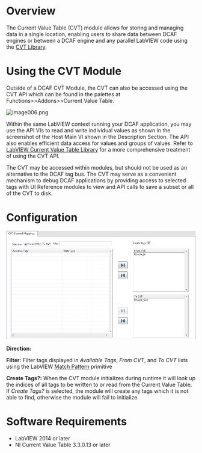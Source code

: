 # Overview

The Current Value Table (CVT) module allows for storing and managing data in a single location, enabling users to share data between DCAF engines or between a DCAF engine and any parallel LabVIEW code using the [CVT Library](https://forums.ni.com/t5/Reference-Design-Content/LabVIEW-Current-Value-Table-CVT-Library/ta-p/3514251).

# Using the CVT Module

Outside of a DCAF CVT Module, the CVT can also be accessed using the CVT API which can be found in the palettes at Functions>>Addons>>Current Value Table.

![image006.png](https://ni.i.lithium.com/t5/image/serverpage/image-id/207566i54DEA064D9670EC1/image-size/large?v=1.0&px=999 "image006.png")

Within the same LabVIEW context running your DCAF application, you may use the API VIs to read and write individual values as shown in the screenshot of the Host Main VI shown in the Description Section. The API also enables efficient data access for values and groups of values. Refer to [LabVIEW Current Value Table Library](http://forums.ni.com/t5/Reference-Design-Content/LabVIEW-Current-Value-Table-CVT-Library/ta-p/3514251) for a more comprehensive treatment of using the CVT API.

The CVT may be accessed within modules, but should not be used as an alternative to the DCAF tag bus. The CVT may serve as a convenient mechanism to debug DCAF applications by providing access to selected tags with UI Reference modules to view and API calls to save a subset or all of the CVT to disk.

# Configuration

![Configuration](Documentation/Images/Configuration.png)

**Direction:**

**Filter:** Filter tags displayed in *Available Tags*, *From CVT*, and *To CVT* lists using the LabVIEW [Match Pattern](http://zone.ni.com/reference/en-XX/help/371361L-01/glang/match_pattern/) primitive

**Create Tags?:** When the CVT module initializes during runtime it will look up the indices of all tags to be written to or read from the Current Value Table. If *Create Tags?* is selected, the module will create any tags which it is not able to find, otherwise the module will fail to initialize.

# Software Requirements

+   LabVIEW 2014 or later
+   NI Current Value Table 3.3.0.13 or later
